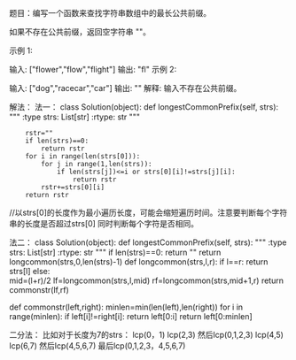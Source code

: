 题目：编写一个函数来查找字符串数组中的最长公共前缀。

如果不存在公共前缀，返回空字符串 ""。

示例 1:

输入: ["flower","flow","flight"]
输出: "fl"
示例 2:

输入: ["dog","racecar","car"]
输出: ""
解释: 输入不存在公共前缀。

解法：
法一：
class Solution(object):
    def longestCommonPrefix(self, strs):
        """
        :type strs: List[str]
        :rtype: str
        """
 
        rstr=""
        if len(strs)==0:
            return rstr
        for i in range(len(strs[0])):
            for j in range(1,len(strs)):
                if len(strs[j])<=i or strs[0][i]!=strs[j][i]:
                    return rstr
            rstr+=strs[0][i]
        return rstr
//以strs[0]的长度作为最小遍历长度，可能会缩短遍历时间。注意要判断每个字符串的长度是否超过strs[0]
同时判断每个字符是否相同。

法二：
class Solution(object):
    def longestCommonPrefix(self, strs):
        """
        :type strs: List[str]
        :rtype: str
        """
        if len(strs)==0:
            return ""
        return longcommon(strs,0,len(strs)-1)
def longcommon(strs,l,r):
    if l==r:
        return strs[l]
    else:   
        mid=(l+r)/2
        lf=longcommon(strs,l,mid)
        rf=longcommon(strs,mid+1,r)
        return commonstr(lf,rf)
            
def commonstr(left,right):
    minlen=min(len(left),len(right))
    for i in range(minlen):
        if left[i]!=right[i]:
            return left[0:i]
    return left[0:minlen]

二分法：
比如对于长度为7的strs：
lcp(0，1) lcp(2,3) 然后lcp(0,1,2,3)
lcp(4,5) lcp(6,7) 然后lcp(4,5,6,7)
最后lcp(0,1,2,3，4,5,6,7)